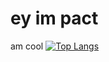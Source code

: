 # ey im pact
am cool
[![Top Langs](https://github-readme-stats.vercel.app/api/top-langs/?username=pact64&layout=compact)](https://github.com/pact64/pact64.github.io)
